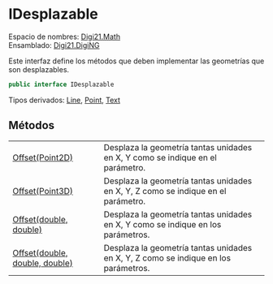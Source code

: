 # IDesplazable

Espacio de nombres: [Digi21.Math](../)  
Ensamblado: [Digi21.DigiNG](../../)

Este interfaz define los métodos que deben implementar las geometrías que son desplazables.

```csharp
public interface IDesplazable
```

Tipos derivados: [Line](../../digi21.diging.entities/line/), [Point](../../digi21.diging.entities/point.md), [Text](../../digi21.diging.entities/text.md)

## Métodos

|  |  |
| :--- | :--- |
| [Offset\(Point2D\)](metodos/offset.md#offset-point-2-d) | Desplaza la geometría tantas unidades en X, Y como se indique en el parámetro. |
| [Offset\(Point3D\)](metodos/offset.md#offset-point-3-d) | Desplaza la geometría tantas unidades en X, Y, Z como se indique en el parámetro. |
| [Offset\(double, double\)](metodos/offset.md#offset-double-double) | Desplaza la geometría tantas unidades en X, Y como se indique en los parámetros. |
| [Offset\(double, double, double\)](metodos/offset.md#offset-double-doublem-double) | Desplaza la geometría tantas unidades en X, Y, Z como se indique en los parámetros. |

